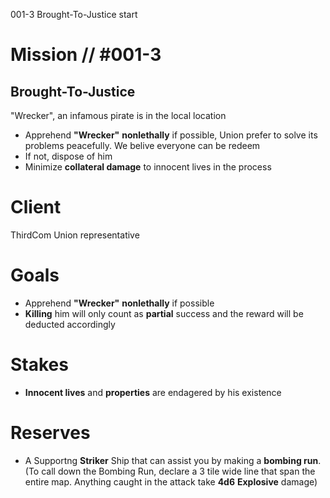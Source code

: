 001-3 
Brought-To-Justice 
start
# Mission // #001-3
## Brought-To-Justice
"Wrecker", an infamous pirate is in the local location
- Apprehend **"Wrecker"** **nonlethally** if possible, Union prefer to solve its problems peacefully. We belive everyone can be redeem
- If not, dispose of him
- Minimize **collateral damage** to innocent lives in the process
# Client
ThirdCom Union representative

# Goals
- Apprehend **"Wrecker"** **nonlethally** if possible
- **Killing** him will only count as **partial** success and the reward will be deducted accordingly
# Stakes
- **Innocent lives** and **properties** are endagered by his existence
# Reserves
- A Supportng **Striker** Ship that can assist you by making a **bombing run**.
(To call down the Bombing Run, declare a 3 tile wide line that span the entire map. Anything caught in the attack take **4d6** **Explosive** damage)
